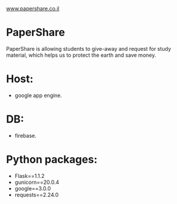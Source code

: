 www.papershare.co.il

# PaperShare
PaperShare is allowing students to give-away and request for study material, which helps us to protect the earth and save money.

# Host:
* google app engine.
# DB:
* firebase.
# Python packages:
* Flask==1.1.2
* gunicorn==20.0.4
* google==3.0.0
* requests==2.24.0
